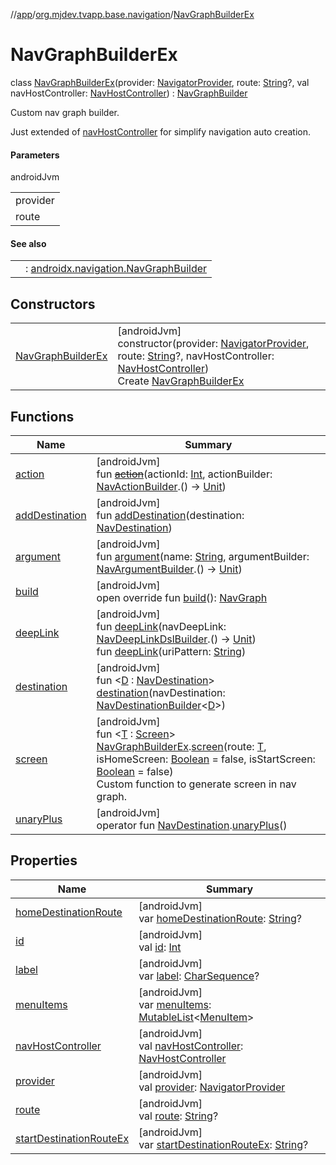 //[app](../../../index.md)/[org.mjdev.tvapp.base.navigation](../index.md)/[NavGraphBuilderEx](index.md)

# NavGraphBuilderEx

class [NavGraphBuilderEx](index.md)(provider: [NavigatorProvider](https://developer.android.com/reference/kotlin/androidx/navigation/NavigatorProvider.html), route: [String](https://kotlinlang.org/api/latest/jvm/stdlib/kotlin/-string/index.html)?, val navHostController: [NavHostController](https://developer.android.com/reference/kotlin/androidx/navigation/NavHostController.html)) : [NavGraphBuilder](https://developer.android.com/reference/kotlin/androidx/navigation/NavGraphBuilder.html)

Custom nav graph builder.

Just extended of [navHostController](nav-host-controller.md) for simplify navigation auto creation.

#### Parameters

androidJvm

| |
|---|
| provider |
| route |

#### See also

| | |
|---|---|
|  | : [androidx.navigation.NavGraphBuilder](https://developer.android.com/reference/kotlin/androidx/navigation/NavGraphBuilder.html) |

## Constructors

| | |
|---|---|
| [NavGraphBuilderEx](-nav-graph-builder-ex.md) | [androidJvm]<br>constructor(provider: [NavigatorProvider](https://developer.android.com/reference/kotlin/androidx/navigation/NavigatorProvider.html), route: [String](https://kotlinlang.org/api/latest/jvm/stdlib/kotlin/-string/index.html)?, navHostController: [NavHostController](https://developer.android.com/reference/kotlin/androidx/navigation/NavHostController.html))<br>Create [NavGraphBuilderEx](index.md) |

## Functions

| Name | Summary |
|---|---|
| [action](index.md#-1754249251%2FFunctions%2F-912451524) | [androidJvm]<br>fun [~~action~~](index.md#-1754249251%2FFunctions%2F-912451524)(actionId: [Int](https://kotlinlang.org/api/latest/jvm/stdlib/kotlin/-int/index.html), actionBuilder: [NavActionBuilder](https://developer.android.com/reference/kotlin/androidx/navigation/NavActionBuilder.html).() -&gt; [Unit](https://kotlinlang.org/api/latest/jvm/stdlib/kotlin/-unit/index.html)) |
| [addDestination](index.md#2018986491%2FFunctions%2F-912451524) | [androidJvm]<br>fun [addDestination](index.md#2018986491%2FFunctions%2F-912451524)(destination: [NavDestination](https://developer.android.com/reference/kotlin/androidx/navigation/NavDestination.html)) |
| [argument](index.md#-438696563%2FFunctions%2F-912451524) | [androidJvm]<br>fun [argument](index.md#-438696563%2FFunctions%2F-912451524)(name: [String](https://kotlinlang.org/api/latest/jvm/stdlib/kotlin/-string/index.html), argumentBuilder: [NavArgumentBuilder](https://developer.android.com/reference/kotlin/androidx/navigation/NavArgumentBuilder.html).() -&gt; [Unit](https://kotlinlang.org/api/latest/jvm/stdlib/kotlin/-unit/index.html)) |
| [build](build.md) | [androidJvm]<br>open override fun [build](build.md)(): [NavGraph](https://developer.android.com/reference/kotlin/androidx/navigation/NavGraph.html) |
| [deepLink](index.md#-1156471893%2FFunctions%2F-912451524) | [androidJvm]<br>fun [deepLink](index.md#-1156471893%2FFunctions%2F-912451524)(navDeepLink: [NavDeepLinkDslBuilder](https://developer.android.com/reference/kotlin/androidx/navigation/NavDeepLinkDslBuilder.html).() -&gt; [Unit](https://kotlinlang.org/api/latest/jvm/stdlib/kotlin/-unit/index.html))<br>fun [deepLink](index.md#-150036510%2FFunctions%2F-912451524)(uriPattern: [String](https://kotlinlang.org/api/latest/jvm/stdlib/kotlin/-string/index.html)) |
| [destination](index.md#-1004337867%2FFunctions%2F-912451524) | [androidJvm]<br>fun &lt;[D](index.md#-1004337867%2FFunctions%2F-912451524) : [NavDestination](https://developer.android.com/reference/kotlin/androidx/navigation/NavDestination.html)&gt; [destination](index.md#-1004337867%2FFunctions%2F-912451524)(navDestination: [NavDestinationBuilder](https://developer.android.com/reference/kotlin/androidx/navigation/NavDestinationBuilder.html)&lt;[D](index.md#-1004337867%2FFunctions%2F-912451524)&gt;) |
| [screen](../-screen/-companion/screen.md) | [androidJvm]<br>fun &lt;[T](../-screen/-companion/screen.md) : [Screen](../-screen/index.md)&gt; [NavGraphBuilderEx](index.md).[screen](../-screen/-companion/screen.md)(route: [T](../-screen/-companion/screen.md), isHomeScreen: [Boolean](https://kotlinlang.org/api/latest/jvm/stdlib/kotlin/-boolean/index.html) = false, isStartScreen: [Boolean](https://kotlinlang.org/api/latest/jvm/stdlib/kotlin/-boolean/index.html) = false)<br>Custom function to generate screen in nav graph. |
| [unaryPlus](index.md#-837558775%2FExtensions%2F-912451524) | [androidJvm]<br>operator fun [NavDestination](https://developer.android.com/reference/kotlin/androidx/navigation/NavDestination.html).[unaryPlus](index.md#-837558775%2FExtensions%2F-912451524)() |

## Properties

| Name | Summary |
|---|---|
| [homeDestinationRoute](home-destination-route.md) | [androidJvm]<br>var [homeDestinationRoute](home-destination-route.md): [String](https://kotlinlang.org/api/latest/jvm/stdlib/kotlin/-string/index.html)? |
| [id](index.md#-1474937811%2FProperties%2F-912451524) | [androidJvm]<br>val [id](index.md#-1474937811%2FProperties%2F-912451524): [Int](https://kotlinlang.org/api/latest/jvm/stdlib/kotlin/-int/index.html) |
| [label](index.md#-353711554%2FProperties%2F-912451524) | [androidJvm]<br>var [label](index.md#-353711554%2FProperties%2F-912451524): [CharSequence](https://kotlinlang.org/api/latest/jvm/stdlib/kotlin/-char-sequence/index.html)? |
| [menuItems](menu-items.md) | [androidJvm]<br>var [menuItems](menu-items.md): [MutableList](https://kotlinlang.org/api/latest/jvm/stdlib/kotlin.collections/-mutable-list/index.html)&lt;[MenuItem](../-menu-item/index.md)&gt; |
| [navHostController](nav-host-controller.md) | [androidJvm]<br>val [navHostController](nav-host-controller.md): [NavHostController](https://developer.android.com/reference/kotlin/androidx/navigation/NavHostController.html) |
| [provider](index.md#1416870999%2FProperties%2F-912451524) | [androidJvm]<br>val [provider](index.md#1416870999%2FProperties%2F-912451524): [NavigatorProvider](https://developer.android.com/reference/kotlin/androidx/navigation/NavigatorProvider.html) |
| [route](index.md#1604817033%2FProperties%2F-912451524) | [androidJvm]<br>val [route](index.md#1604817033%2FProperties%2F-912451524): [String](https://kotlinlang.org/api/latest/jvm/stdlib/kotlin/-string/index.html)? |
| [startDestinationRouteEx](start-destination-route-ex.md) | [androidJvm]<br>var [startDestinationRouteEx](start-destination-route-ex.md): [String](https://kotlinlang.org/api/latest/jvm/stdlib/kotlin/-string/index.html)? |